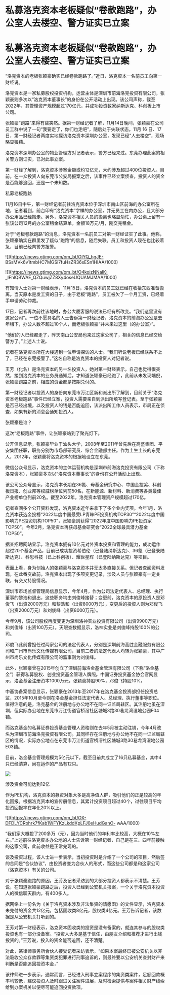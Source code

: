 # 私募洛克资本老板疑似“卷款跑路”，办公室人去楼空、警方证实已立案

# 私募洛克资本老板疑似“卷款跑路”，办公室人去楼空、警方证实已立案

“洛克资本的老板张颖豪确实已经卷款跑路了。”近日，洛克资本一名前员工向第一财经说。

洛克资本是一家私募股权投资机构，运营主体是深圳市前海洛克投资有限公司，张颖豪则多次以“洛克资本董事长”的身份在公开活动上出现。该公司声称，截至2022年，其管理资产规模超过170亿元，并成功投资数家纳斯达克、科创板上市公司。

张颖豪“跑路”来得有些突然。据第一财经记者了解，11月14日晚间，张颖豪在公司员工群中说了一句“我要走了，你们也走吧”，随后处于失联状态。11月 16
日、17 日，第一财经记者两度实地探访洛克资本深圳办公室，发现已经“人去楼空”，现场略显狼藉。

洛克资本深圳办公室的物业管理方对记者表示，警方已经来过。东莞办理此案的相关警方则证实，已对此事立案。

第一财经了解到，洛克资本涉案金额或约12亿元，大约涉及超过400位投资人。目前，在一众投资人向东莞市公安局报案之后，该事件已经立案侦查，投资人的资金是否能够追回，还是一个未知数。

私募老板跑路

11月16日中午，第一财经记者前往洛克资本位于深圳市南山区前海的办公室所在地，记者看到，前台印有“洛克资本”字样的办公室，并无员工在内办公，且大部分办公用品已经搬走。另外，洛克资本相关人员的搬离也略显匆忙，办公桌上留有一张该公司12月的办公室租金结算单，金额18万元/月，刚交完租金。

对于“老板卷款跑路”的消息，洛克资本一名前员工对第一财经证实了此事。他称，张颖豪确实在群里发了疑似“跑路”的信息，随后失联。员工和投资人现在也比较着急，目前已经向警方报警。

![](https://inews.gtimg.com/om_bt/OIYQ_hgJE-
BSsMVk6v1tmbHC7MGSi7fuHsZR36sESn1HIAA/1000)

![](https://inews.gtimg.com/om_bt/O4koizNNalK-
_IFhlQBWAE_QZQuwjZZ8Xy4oseUQUAMJMAA/1000)

有知情人士对第一财经表示，11月15日，洛克资本的员工就已经在收拾东西准备搬离。当天原本是发工资的日子，由于老板“跑路”，员工被欠了一个月工资，已经着手申请劳动仲裁。

17日，记者再次前往该地时，办公大厦客服的说法已经有所改变。“我们这里没有这家公司”。一位不愿具名的人士告诉第一财经记者，洛克资本的前海办公室是去年租下，办公人数不超过10个人，而老板张颖豪“并未来过这里（的办公室）”。

“他们的人已经都走了，昨天南山公安局也来过这家公司了，相关的信息已经交给警方了。”上述人士说。

记者在洛克资本所在大楼遇到一位申请探访的人士。“我们听说老板已经联系不上了，已经在东莞报警了。”这名自称是洛克资本的投资人对记者说。

王芳（化名）是洛克资本的另一名投资人，她对第一财经表示，自己也觉得很突然，接到洛克资本的业务员通知后，才知道张颖豪已经跑了，此前从未发现端倪，张颖豪跑路之前，相应的资金都是按期兑付的。

第一财经记者以投资人的身份向东莞市万江区新和派出所了解到，目前关于“洛克资本老板跑路”事件已经立案，投资人需要亲自到派出所填写登记表。至于张颖豪是否已经出境，以及投资人的钱是否能追回，该派出所工作人员表示，市局正在侦查，如果有新的消息会通知投资人。

张颖豪是谁？

这次“老板跑路”事件，让张颖豪站到了聚光灯下。

公开信息显示，张颖豪毕业于汕头大学，2008年至2011年曾先后在高盛集团、平安集团任职，职务分别为市场部研究员、综合金融部主任。作为土生土长的东莞人，2012年，张颖豪将洛克资本的根据地设立在东莞。

微信公众号显示，洛克资本的主体运营机构是深圳市前海洛克投资有限公司（下称洛克资本），张颖豪多次以“洛克资本董事长”的身份在公开活动上出现。

该公司公众号显示，洛克资本长期在36氪、母基金研究中心、中国金投奖、科创板日报、创业邦等权威榜单位列前50名，在新能源、新材料、新消费等各类最佳产业榜单位列前20名。截至2022年，洛克资本管理资产规模超过170亿。

记者查阅多个公开资料发现，洛克资本近年来拿下了多个业内奖项。今年1月，洛克资本获选金投榜“2022年度中国最受LP青睐PE投资机构TOP30”“2022年度中国影响力PE投资机构TOP50”，张颖豪则获得“2022年度中国影响力PE投资家TOP50”。今年2月，洛克资本再获母基金研究会“2022全球最具潜力基金TOP50”。

据某招聘网站显示，洛克资本拥有10亿元对外资本投资和管理的能力，成功运作超过20个基金产品，目前已成功投资希伯伦（已登陆纳斯达克）、36氪（已登录陆斯达克）、科思科技（已上科创板）、耀世星辉（已登陆纳斯达克）等项目。

表面上看，身为创始人的张颖豪与洛克资本并无太多直接关系。但记者查阅资料发现，在此番变故前，洛克资本出现了多项变更记录，涉及人员与张颖豪有一定关联，有交叉持股情况。

深圳市市场监督管理局信息显示，今年4月，作为公司法定代表人、总经理、执行董事的黎浩和退出，这些职务均由刘俊峰接替；变更前，洛克资本的原投资人是邓俊飞（出资2000万元）和黎浩和（出资8000万元），变更后的投资人则为邓俊飞（出资2000万元）和刘俊峰（出资8000万元）。

今年9月，该公司股权再度变更为深圳洛神实业投资有限公司（出资9900万元）和刘俊峰（出资100万元）。天眼查数据显示，洛神实业是刘俊峰持股100%的公司。

邓俊飞此前曾担任过两家公司的法定代表人，分别是深圳前海高胜金融服务有限公司和广州市尚乐文化传媒有限公司，目前二者的法定代表人均转为张颖豪，其中广州市尚乐文化传媒有限公司的监事则为刘俊峰。

此外，张颖豪曾在2015年创立了深圳前海洛金基金管理有限公司（下称“洛金基金”）获得私募股权、创业投资基金管理人牌照。中国证券投资基金协会官网显示，洛金基金注册资本1000万元，张颖豪持股90%，邓俊飞持股10%。

中基协备案信息显示，张颖豪在2013年至2017年在洛克基金投资部担任投资总监，2015年10月至今则在洛金基金担任法定代表人、总经理、执行董事等职位。值得注意的是，洛克基金的注册地与办公地不在同一证监局辖区。其注册地虽在深圳，但实际办公地在东莞市万江街道官桥滘社区塘城3路30巷龙湾湿地公园E04铺。

而洛克基金的私募证券投资基金管理人资格则在去年5月被主动注销，今年4月改名为深圳市前海洛克投资有限公司。其同样存在注册地与办公地不在同一证监局辖区的情况，实际办公地点在东莞市万江街道官桥滘社区塘城3路30巷龙湾湿地公园E03铺。

目前，洛金基金管理规模为5亿元以下，截至目前共成立了16只私募基金，其中4只已经清算，尚在运作的产品有12只。

![](https://inews.gtimg.com/om_bt/OxKvPlgyHBRJRc6J2SS0wdv6fgmzZanMBw7-UadGf7GFcAA/1000)

涉及资金可能达到12亿

作为PE机构，洛克资本的募资对象大多是高净值人群，吸引他们的正是较高的年化回报。根据洛克资本的宣传册信息，其累计投资项目超过40个，过往项目平均投资回报率在年化20%以上。

![](https://inews.gtimg.com/om_bt/OX-DFDLYCRohrk7fKab1WFYKzLkddXpLFJ0eHudGanO-
wAA/1000)

“我们家大概投了200多万（元），因为当时他们的年利率比较高，大概在10%左右。”上述前往洛克资本办公地的人士告诉第一财经记者，自己是在三、四年前接触的这家公司，此前收益是正常兑现的。

谈及投资过程，该人士进一步表示，当初投资时是介绍了一个公司的项目，然后签的合同是“合伙协议”，由投资者变为合伙人的形式，而这些公司都是和这家公司（洛克资本）有关的公司。

对于张颖豪跑路的原因，王芳及记者采访到的大部分投资人都表示不清楚。王芳说，在知道张颖豪跑路之后，投资人已经到公安机关报案，一个关于洛克资本投资人的微信聊天群内，有400多人。

据网络上一份名为《关于洛克资本涉及非法集资的请愿函》的文件显示，洛克资本未兑付的资金共12亿元，包括固收类8亿元，股权类4亿元。王芳告诉记者，该数据是从公安机关打听到的。

王芳对第一财经表示，洛克资本固收类的投资是没有备案的，就连其参与的股权类投资也有一部分没备案。“投资人大多是基于信任，由朋友介绍和推荐才进行出钱投资的。”王芳说，投入的资金能否追回，还不清楚。

对此，某律师事务所合伙人接受记者采访表示，“如果本案最终已被公安机关以非法吸收公众存款罪等集资类犯罪进行刑事追诉的，则最终要以公安机关查封财产来判断是否能追回投资本金，”

该律师进一步表示，通常而言，已经进入刑事立案程序的集资类案件，足额回款概率均较低，建议投资人及时跟进关注案件进展，及时检索提供与案件相关财产线索给到办案机关以便尽可能追回投资款项。

